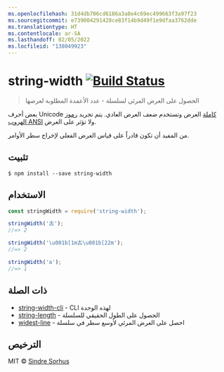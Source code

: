 ```yaml
---
ms.openlocfilehash: 31d4db706cd6186a3a8e4c69ec499663f3a97f23
ms.sourcegitcommit: e739004291428ce83f14b9d49f1e9dfaa3762dde
ms.translationtype: HT
ms.contentlocale: ar-SA
ms.lasthandoff: 02/05/2022
ms.locfileid: "138049923"
---
```

# <a name="string-width-build-statushttpstravis-ciorgsindresorhusstring-width"></a>string-width [![Build Status](https://travis-ci.org/sindresorhus/string-width.svg?branch=master)](https://travis-ci.org/sindresorhus/string-width)

> الحصول على العرض المرئي لسلسلة - عدد الأعمدة المطلوبة لعرضها

بعض أحرف Unicode [كاملة](https://en.wikipedia.org/wiki/Halfwidth_and_fullwidth_forms) العرض وتستخدم ضعف العرض العادي. يتم تجريد [رموز الهروب ANSI](http://en.wikipedia.org/wiki/ANSI_escape_code) ولا تؤثر على العرض.

من المفيد أن تكون قادراً على قياس العرض الفعلي لإخراج سطر الأوامر.


## <a name="install"></a>تثبيت

```
$ npm install --save string-width
```


## <a name="usage"></a>الاستخدام

```js
const stringWidth = require('string-width');

stringWidth('古');
//=> 2

stringWidth('\u001b[1m古\u001b[22m');
//=> 2

stringWidth('a');
//=> 1
```


## <a name="related"></a>ذات الصلة

- [string-width-cli](https://github.com/sindresorhus/string-width-cli) - CLI لهذه الوحدة
- [string-length](https://github.com/sindresorhus/string-length) - الحصول على الطول الحقيقي للسلسلة
- [widest-line](https://github.com/sindresorhus/widest-line) - احصل على العرض المرئي لأوسع سطر في سلسلة


## <a name="license"></a>الترخيص

MIT © [Sindre Sorhus](https://sindresorhus.com)
